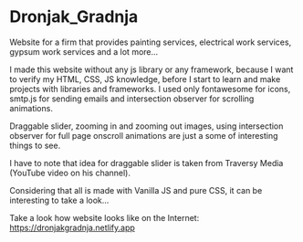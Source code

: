 # Dronjak_Gradnja
Website for a firm that provides painting services, electrical work services, gypsum work services and a lot more...

I made this website without any js library or any framework, because I want to verify my HTML, CSS, JS knowledge, before I start to learn and make projects with libraries and frameworks. I used only fontawesome for icons, smtp.js for sending emails and intersection observer for scrolling animations.

Draggable slider, zooming in and zooming out images, using intersection observer for full page onscroll animations are just a some of interesting things to see.

I have to note that idea for draggable slider is taken from Traversy Media (YouTube video on his channel).

Considering that all is made with Vanilla JS and pure CSS, it can be interesting to take a look...

Take a look how website looks like on the Internet: https://dronjakgradnja.netlify.app
